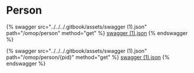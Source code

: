 # Person

{% swagger src="../../../.gitbook/assets/swagger (1).json" path="/omop/person" method="get" %}
[swagger (1).json](<../../../.gitbook/assets/swagger (1).json>)
{% endswagger %}

{% swagger src="../../../.gitbook/assets/swagger (1).json" path="/omop/person/{pid}" method="get" %}
[swagger (1).json](<../../../.gitbook/assets/swagger (1).json>)
{% endswagger %}
